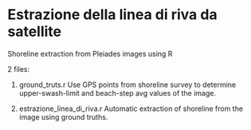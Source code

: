 # Estrazione della linea di riva da satellite
Shoreline extraction from Pleiades images using R


2 files:

1) ground_truts.r
Use GPS points from shoreline survey to determine upper-swash-limit and beach-step avg values of the image. 

2) estrazione_linea_di_riva.r
Automatic extraction of shoreline from the image using ground truths.
